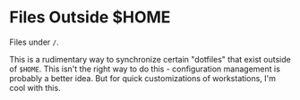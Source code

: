 # Files Outside $HOME

Files under `/`.

This is a rudimentary way to synchronize certain "dotfiles" that exist outside
of `$HOME`. This isn't the right way to do this - configuration management is
probably a better idea. But for quick customizations of workstations, I'm cool
with this.
